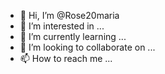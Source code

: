 - 👋 Hi, I’m @Rose20maria
- 👀 I’m interested in ...
- 🌱 I’m currently learning ...
- 💞️ I’m looking to collaborate on ...
- 📫 How to reach me ...

<!---
Rose20maria/Rose20maria is a ✨ special ✨ repository because its `README.md` (this file) appears on your GitHub profile.
You can click the Preview link to take a look at your changes.
--->
